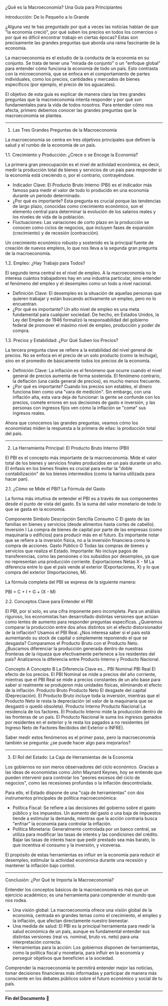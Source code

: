¿Qué es la Macroeconomía? Una Guía para Principiantes

Introducción: De lo Pequeño a lo Grande

¿Alguna vez te has preguntado por qué a veces las noticias hablan de que "la economía creció", por qué suben los precios en todos los comercios o por qué es difícil encontrar trabajo en ciertas épocas? Estas son precisamente las grandes preguntas que aborda una rama fascinante de la economía.

La macroeconomía es el estudio de la conducta de la economía en su conjunto. Se trata de tener una "mirada de conjunto" o un "enfoque global" para entender cómo funciona la economía de todo un país. Esto contrasta con la microeconomía, que se enfoca en el comportamiento de partes individuales, como los precios, cantidades y mercados de bienes específicos (por ejemplo, el precio de los aguacates).

El objetivo de esta guía es explicar de manera clara las tres grandes preguntas que la macroeconomía intenta responder y por qué son fundamentales para la vida de todos nosotros. Para entender cómo nos afecta, primero debemos conocer las grandes preguntas que la macroeconomía se plantea.


--------------------------------------------------------------------------------


1. Las Tres Grandes Preguntas de la Macroeconomía

La macroeconomía se centra en tres objetivos principales que definen la salud y el rumbo de la economía de un país.

1.1. Crecimiento y Producción: ¿Crece o se Encoge la Economía?

La primera gran preocupación es el nivel de actividad económica, es decir, medir la producción total de bienes y servicios de un país para responder si la economía está creciendo o, por el contrario, contrayéndose.

* Indicador Clave: El Producto Bruto Interno (PBI) es el indicador más famoso para medir el valor de todo lo producido en una economía durante un período determinado.
* ¿Por qué es importante? Esta pregunta es crucial porque las tendencias de largo plazo, conocidas como crecimiento económico, son el elemento central para determinar la evolución de los salarios reales y los niveles de vida de la población.
* Fluctuaciones: Las variaciones de corto plazo en la producción se conocen como ciclos de negocios, que incluyen fases de expansión (crecimiento) y de recesión (contracción).

Un crecimiento económico robusto y sostenido es la principal fuente de creación de nuevos empleos, lo que nos lleva a la segunda gran pregunta de la macroeconomía.

1.2. Empleo: ¿Hay Trabajo para Todos?

El segundo tema central es el nivel de empleo. A la macroeconomía no le interesa cuántos trabajadores hay en una industria particular, sino entender el fenómeno del empleo y el desempleo como un todo a nivel nacional.

* Definición Clave: El desempleo es la situación de aquellas personas que quieren trabajar y están buscando activamente un empleo, pero no lo encuentran.
* ¿Por qué es importante? Un alto nivel de empleo es una meta fundamental para cualquier sociedad. De hecho, en Estados Unidos, la Ley del Empleo de 1946 formalizó la responsabilidad del gobierno federal de promover el máximo nivel de empleo, producción y poder de compra.

1.3. Precios y Estabilidad: ¿Por Qué Suben los Precios?

La tercera pregunta clave se refiere a la estabilidad del nivel general de precios. No se enfoca en el precio de un solo producto (como la lechuga), sino en el promedio de básicamente todos los precios de la economía.

* Definición Clave: La inflación es el fenómeno que ocurre cuando el nivel general de precios aumenta de forma sostenida. El fenómeno contrario, la deflación (una caída general de precios), es mucho menos frecuente.
* ¿Por qué es importante? Cuando los precios son estables, el dinero funciona bien como una "vara de medición". Sin embargo, con una inflación alta, esta vara deja de funcionar: la gente se confunde con los precios, comete errores en sus decisiones de gasto e inversión, y las personas con ingresos fijos ven cómo la inflación se "come" sus ingresos reales.

Ahora que conocemos las grandes preguntas, veamos cómo los economistas miden la respuesta a la primera de ellas: la producción total del país.


--------------------------------------------------------------------------------


2. La Herramienta Principal: El Producto Bruto Interno (PBI)

El PBI es el concepto más importante de la macroeconomía. Mide el valor total de los bienes y servicios finales producidos en un país durante un año. El énfasis en los bienes finales es crucial para evitar la "doble contabilización" de los bienes intermedios (como la harina utilizada para hacer pan).

2.1. ¿Cómo se Mide el PBI? La Fórmula del Gasto

La forma más intuitiva de entender el PBI es a través de sus componentes desde el punto de vista del gasto. Es la suma del valor monetario de todo lo que se gasta en la economía.

Componente	Símbolo	Descripción Sencilla
Consumo	C	El gasto de las familias en bienes y servicios (desde alimentos hasta cortes de cabello).
Inversión	I	La compra de bienes de capital por parte de las empresas (como maquinaria o edificios) para producir más en el futuro. Es importante notar que se refiere a la inversión física, no a la inversión financiera como la compra de acciones.
Gasto Público	G	Todas las compras de bienes y servicios que realiza el Estado. Importante: No incluye pagos de transferencias, como las pensiones o los subsidios por desempleo, ya que no representan una producción corriente.
Exportaciones Netas	X - M	La diferencia entre lo que el país vende al exterior (Exportaciones, X) y lo que compra del exterior (Importaciones, M).

La fórmula completa del PBI se expresa de la siguiente manera:

PBI = C + I + G + (X - M)

2.2. Conceptos Clave para Entender el PBI

El PBI, por sí solo, es una cifra imponente pero incompleta. Para un análisis riguroso, los economistas han desarrollado distintas versiones que actúan como lentes de aumento para responder preguntas específicas. ¿Queremos comparar la producción entre dos años distintos sin el efecto distorsionador de la inflación? Usamos el PBI Real. ¿Nos interesa saber si el país está aumentando su stock de capital o simplemente reponiendo el que se desgasta? Comparamos el Producto Bruto con el Producto Neto. ¿Buscamos diferenciar la producción generada dentro de nuestras fronteras de la riqueza que efectivamente pertenece a los residentes del país? Analizamos la diferencia entre Producto Interno y Producto Nacional.

Concepto A	Concepto B	La Diferencia Clave es...
PBI Nominal	PBI Real	El efecto de los precios. El PBI Nominal se mide a precios del año corriente, mientras que el PBI Real se mide a precios constantes de un año base para saber si realmente se produjeron más unidades físicas, eliminando el efecto de la inflación.
Producto Bruto	Producto Neto	El desgaste del capital (Depreciación). El Producto Bruto incluye toda la inversión, mientras que el Producto Neto le resta la depreciación (el valor de la maquinaria que se desgastó o quedó obsoleta).
Producto Interno	Producto Nacional	La residencia de los factores. El Producto Interno mide la producción dentro de las fronteras de un país. El Producto Nacional le suma los ingresos ganados por residentes en el exterior y le resta los pagados a no residentes (el Ingreso Neto de Factores Recibidos del Exterior o INFRE).

Saber medir estos fenómenos es el primer paso, pero la macroeconomía también se pregunta: ¿se puede hacer algo para mejorarlos?


--------------------------------------------------------------------------------


3. El Rol del Estado: La Caja de Herramientas de la Economía

Los gobiernos no son meros observadores del ciclo económico. Gracias a las ideas de economistas como John Maynard Keynes, hoy se entiende que pueden intervenir para controlar los "peores excesos del ciclo de negocios", como las recesiones profundas o la inflación descontrolada.

Para ello, el Estado dispone de una "caja de herramientas" con dos instrumentos principales de política macroeconómica:

* Política Fiscal: Se refiere a las decisiones del gobierno sobre el gasto público y los impuestos. Un aumento del gasto o una baja de impuestos tiende a estimular la demanda, mientras que la acción contraria busca "enfriar" la economía para controlar la inflación.
* Política Monetaria: Generalmente controlada por un banco central, se utiliza para modificar las tasas de interés y las condiciones del crédito. Bajar las tasas de interés hace que pedir prestado sea más barato, lo que incentiva el consumo y la inversión, y viceversa.

El propósito de estas herramientas es influir en la economía para reducir el desempleo, estimular la actividad económica durante una recesión y mantener la inflación bajo control.


--------------------------------------------------------------------------------


Conclusión: ¿Por Qué te Importa la Macroeconomía?

Entender los conceptos básicos de la macroeconomía es más que un ejercicio académico; es una herramienta para comprender el mundo que nos rodea.

* Una visión global: La macroeconomía ofrece una visión global de la economía, centrada en grandes temas como el crecimiento, el empleo y la inflación, que afectan directamente nuestro bienestar.
* Una medida de salud: El PBI es la principal herramienta para medir la salud económica de un país, aunque es fundamental entender sus distintas versiones (real vs. nominal, bruto vs. neto) para una interpretación correcta.
* Herramientas para la acción: Los gobiernos disponen de herramientas, como la política fiscal y monetaria, para influir en la economía y perseguir objetivos que beneficien a la sociedad.

Comprender la macroeconomía te permitirá entender mejor las noticias, tomar decisiones financieras más informadas y participar de manera más consciente en los debates públicos sobre el futuro económico y social de tu país.


---

**Fin del Documento** 📖
